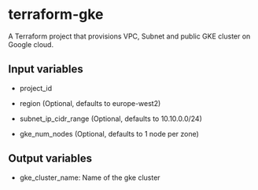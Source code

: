 # terraform-gke

A Terraform project that provisions VPC, Subnet and public GKE cluster on Google cloud.

## Input variables

* project_id

* region (Optional, defaults to europe-west2)

* subnet_ip_cidr_range (Optional, defaults to 10.10.0.0/24)

* gke_num_nodes (Optional, defaults to 1 node per zone)


## Output variables

* gke_cluster_name: Name of the gke cluster